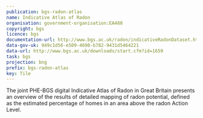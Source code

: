 ```yaml
---
publication: bgs-radon-atlas
name: Indicative Atlas of Radon
organisation: government-organisation:EA480
copyright: bgs
licence: bgs
documentation-url: http://www.bgs.ac.uk/radon/indicativeRadonDataset.html
data-gov-uk: 949c1d56-e509-4690-b782-9431d5464221
data-url: http://www.bgs.ac.uk/downloads/start.cfm?id=1659
task: bgs
projection: bng
prefix: bgs-radon-atlas
key: Tile
---
```


The joint PHE-BGS digital Indicative Atlas of Radon in Great Britain presents an overview of the results of detailed mapping of radon potential, defined as the estimated percentage of homes in an area above the radon Action Level.
